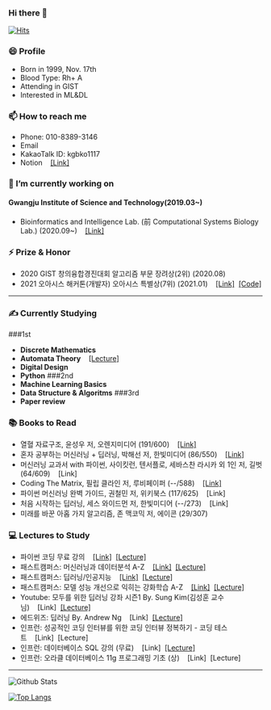 ### Hi there 👋
[![Hits](https://hits.seeyoufarm.com/api/count/incr/badge.svg?url=https%3A%2F%2Fgithub.com%2FKangbeenKo&count_bg=%23C5CDFF&title_bg=%236DF560&icon=&icon_color=%23FFFFFF&title=hits&edge_flat=false)](https://hits.seeyoufarm.com)
### 😄 Profile
- Born in 1999, Nov. 17th
- Blood Type: Rh+ A 
- Attending in GIST 
- Interested in ML&DL


### 📫 How to reach me
- Phone: 010-8389-3146
- Email
- KakaoTalk ID: kgbko1117
- Notion&nbsp;&nbsp;&nbsp;&nbsp;<a href = "https://www.notion.so/Hello-world-36f523dfab184b0ca095321a28704aab">[Link]</a>


### 🔭 I’m currently working on
#### Gwangju Institute of Science and Technology(2019.03~)
- Bioinformatics and Intelligence Lab. (前 Computational Systems Biology Lab.) (2020.09~)&nbsp;&nbsp;&nbsp;&nbsp;<a href = "https://www.biil-gist.net/">[Link]</a>


### ⚡ Prize & Honor
- 2020 GIST 창의융합경진대회 알고리즘 부문 장려상(2위) (2020.08)
- 2021 오아시스 해커톤(개발자) 오아시스 특별상(7위) (2021.01)&nbsp;&nbsp;&nbsp;&nbsp;<a href = "https://www.notion.so/BugBug-B5-566195bdb1d7488e98b479a41589b3a8">[Link]</a>&nbsp;&nbsp;<a href = "https://github.com/KangbeenKo/BugBug">[Code]</a>

----

### ✍ Currently Studying
###1st
- **Discrete Mathematics**
- **Automata Theory**&nbsp;&nbsp;&nbsp;&nbsp;<a href = "http://www.kocw.net/home/search/kemView.do?kemId=1220786">[Lecture]</a>
- **Digital Design**
- **Python**
###2nd
- **Machine Learning Basics**
- **Data Structure & Algoritms**
###3rd
- **Paper review**


### 📚 Books to Read
- 열혈 자료구조, 윤성우 저, 오렌지미디어 (191/600)&nbsp;&nbsp;&nbsp;&nbsp;<a href = "https://github.com/KangbeenKo/DataStructure">[Link]</a>
- 혼자 공부하는 머신러닝 + 딥러닝, 박해선 저, 한빛미디어 (86/550)&nbsp;&nbsp;&nbsp;&nbsp;<a href = "https://github.com/KangbeenKo/Hanbit-HonGong-ML-DL">[Link]</a>
- 머신러닝 교과서 with 파이썬, 사이킷런, 텐서플로, 세바스찬 라시카 외 1인 저, 길벗 (64/609)&nbsp;&nbsp;&nbsp;&nbsp;[Link]
- Coding The Matrix, 필립 클라인 저, 루비페이퍼 (--/588)&nbsp;&nbsp;&nbsp;&nbsp;<a href = "https://github.com/KangbeenKo/Coding_The_Matrix">[Link]</a>
- 파이썬 머신러닝 완벽 가이드, 권철민 저, 위키북스 (117/625)&nbsp;&nbsp;&nbsp;&nbsp;[Link]
- 처음 시작하는 딥러닝, 세스 와이드먼 저, 한빛미디어 (--/273)&nbsp;&nbsp;&nbsp;&nbsp;[Link]
- 미래를 바꾼 아홉 가지 알고리즘, 존 맥코믹 저, 에이콘 (29/307)


### 💻 Lectures to Study
- 파이썬 코딩 무료 강의&nbsp;&nbsp;&nbsp;&nbsp;<a href = "https://github.com/KangbeenKo/Python-Basic">[Link]</a>&nbsp;&nbsp;<a href = "https://youtu.be/kWiCuklohdY">[Lecture]</a>
- 패스트캠퍼스: 머신러닝과 데이터분석 A-Z&nbsp;&nbsp;&nbsp;&nbsp;<a href = "https://www.notion.so/f387345c41b842728265dbd3640a5df6?v=13065f24cabd4d21bd5a2edd2b818682">[Link]</a>&nbsp;&nbsp;<a href = "https://www.fastcampus.co.kr/data_online_dataadv">[Lecture]</a>
- 패스트캠퍼스: 딥러닝/인공지능&nbsp;&nbsp;&nbsp;&nbsp;<a href = "">[Link]</a>&nbsp;&nbsp;<a href = "https://www.fastcampus.co.kr/data_online_deep">[Lecture]</a>
- 패스트캠퍼스: 모델 성능 개선으로 익히는 강화학습 A-Z&nbsp;&nbsp;&nbsp;&nbsp;<a href = "">[Link]</a>&nbsp;&nbsp;<a href = "https://www.fastcampus.co.kr/data_online_rein">[Lecture]</a>
- Youtube: 모두를 위한 딥러닝 강좌 시즌1 By. Sung Kim(김성훈 교수님)&nbsp;&nbsp;&nbsp;&nbsp;[Link]&nbsp;&nbsp;<a href = "https://youtube.com/playlist?list=PLlMkM4tgfjnLSOjrEJN31gZATbcj_MpUm">[Lecture]</a>
- 에드위즈: 딥러닝 By. Andrew Ng&nbsp;&nbsp;&nbsp;&nbsp;[Link]&nbsp;&nbsp;<a href = "https://www.edwith.org/deeplearningai1">[Lecture]</a>
- 인프런: 성공적인 코딩 인터뷰를 위한 코딩 인터뷰 정복하기 - 코딩 테스트&nbsp;&nbsp;&nbsp;&nbsp;[Link]&nbsp;&nbsp;[Lecture]
- 인프런: 데이터베이스 SQL 강의 (무료)&nbsp;&nbsp;&nbsp;&nbsp;[Link]&nbsp;&nbsp;<a href = "https://www.inflearn.com/course/database-sql-basic/dashboard">[Lecture]</a>
- 인프런: 오라클 데이터베이스 11g 프로그래밍 기초 (상)&nbsp;&nbsp;&nbsp;&nbsp;[Link]&nbsp;&nbsp;[Lecture]
----
<!--
**KangbeenKo/KangbeenKo** is a ✨ _special_ ✨ repository because its `README.md` (this file) appears on your GitHub profile.
Here are some ideas to get you started:

- 🔭 I’m currently working on ...
- 🌱 I’m currently learning ...
- 👯 I’m looking to collaborate on ...
- 🤔 I’m looking for help with ...
- 💬 Ask me about ...
- 📫 How to reach me: ...
- 😄 Pronouns: ...
- ⚡ Fun fact: ...
-->
![Github Stats](https://github-readme-stats.vercel.app/api?username=KangbeenKo&show_icons=true&theme=onedark)


[![Top Langs](https://github-readme-stats.vercel.app/api/top-langs/?username=KangbeenKo&&exclude_repo=Hanbit-HonGong-ML-DL&hide=html&layout=compact)](https://github.com/KangbeenKo/github-readme-stats)
